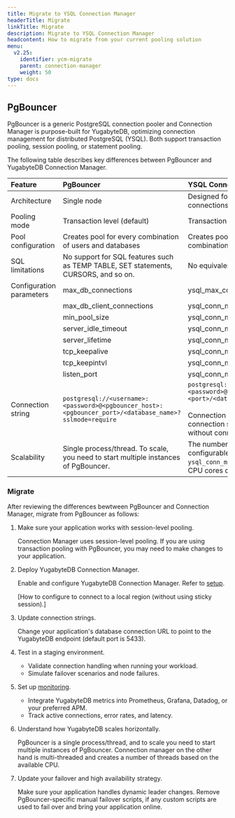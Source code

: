 ```yaml
---
title: Migrate to YSQL Connection Manager
headerTitle: Migrate
linkTitle: Migrate
description: Migrate to YSQL Connection Manager
headcontent: How to migrate from your current pooling solution
menu:
  v2.25:
    identifier: ycm-migrate
    parent: connection-manager
    weight: 50
type: docs
---
```


## PgBouncer

PgBouncer is a generic PostgreSQL connection pooler and Connection Manager is purpose-built for YugabyteDB, optimizing connection management for distributed PostgreSQL (YSQL). Both support transaction pooling, session pooling, or statement pooling.

The following table describes key differences between PgBouncer and YugabyteDB Connection Manager.

| Feature | PgBouncer | YSQL Connection Manager |
| :--- | :--- | :--- |
| Architecture | Single node | Designed for distributed multi-node connections |
| Pooling mode | Transaction level (default) | Transaction level only |
| Pool configuration | Creates pool for every combination of users and databases | Creates pool for every (user,db) combination |
| SQL limitations | No support for SQL features such as TEMP TABLE, SET statements, CURSORS, and so on. | No equivalent limitations. |
| Configuration parameters | max_db_connections | ysql_max_connections (core database flag) |
| | max_db_client_connections | ysql_conn_mgr_max_client_connections |
| | min_pool_size | ysql_conn_mgr_min_conns_per_db |
| | server_idle_timeout | ysql_conn_mgr_idle_time |
| | server_lifetime | ysql_conn_mgr_server_lifetime |
| | tcp_keepalive | ysql_conn_mgr_tcp_keepalive |
| | tcp_keepintvl | ysql_conn_mgr_tcp_keepalive_keep_interval |
| | listen_port | ysql_conn_mgr_port |
| Connection string | `postgresql://<username>:<password>@<pgbouncer_host>:<pgbouncer_port>/<database_name>?sslmode=require` | `postgresql://<username>:<password>@<host>:<port>/<database_name>?sslmode=require`<br><br>Connection Manager remains transparent, connection string (by default) is same as without connection manager enabled. |
| Scalability | Single process/thread. To scale, you need to start multiple instances of PgBouncer. | The number of threads for multiplexing is configurable using `ysql_conn_mgr_worker_threads` (default is CPU cores divided by 2). |

### Migrate

After reviewing the differences bewtween PgBouncer and Connection Manager, migrate from PgBouncer as follows:

1. Make sure your application works with session-level pooling.

    Connection Manager uses session-level pooling. If you are using transaction pooling with PgBouncer, you may need to make changes to your application.

1. Deploy YugabyteDB Connection Manager.

    Enable and configure YugabyteDB Connection Manager. Refer to [setup](../ycm-setup/).

    [How to configure to connect to a local region (without using sticky session).]

1. Update connection strings.

    Change your application's database connection URL to point to the YugabyteDB endpoint (default port is 5433).

1. Test in a staging environment.

    - Validate connection handling when running your workload.
    - Simulate failover scenarios and node failures.

1. Set up [monitoring](../ycm-monitor/).

    - Integrate YugabyteDB metrics into Prometheus, Grafana, Datadog, or your preferred APM.
    - Track active connections, error rates, and latency.

1. Understand how YugabyteDB scales horizontally.

    PgBouncer is a single process/thread, and to scale you need to start multiple instances of PgBouncer. Connection manager on the other hand is multi-threaded and creates a number of threads based on the available CPU.

1. Update your failover and high availability strategy.

    Make sure your application handles dynamic leader changes. Remove PgBouncer-specific manual failover scripts, if any custom scripts are used to fail over and bring your application online.

<!-- ## HikariPool -->
